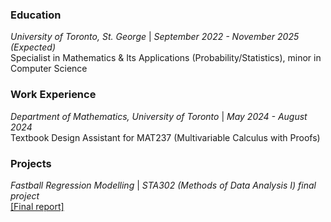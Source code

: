 ### Education
<i> University of Toronto, St. George </i> | <i> September 2022 - November 2025 (Expected) </i> <br>
Specialist in Mathematics & Its Applications (Probability/Statistics), minor in Computer Science


### Work Experience
<i> Department of Mathematics, University of Toronto </i> | <i> May 2024 - August 2024 </i> <br>
Textbook Design Assistant for MAT237 (Multivariable Calculus with Proofs)

### Projects
<i> Fastball Regression Modelling </i> | <i> STA302 (Methods of Data Analysis I) final project </i> <br>
<a href="[url](https://github.com/grace-shang/fastballs/blob/main/Final%20Report%20STA302.pdf)">[Final report]</a>
